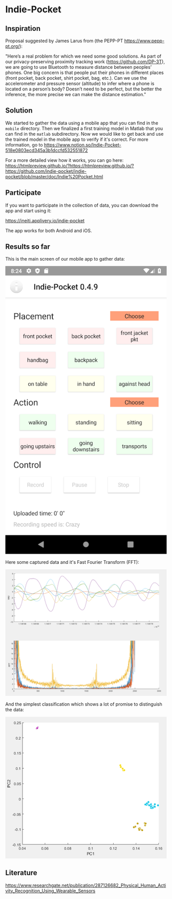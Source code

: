 # Indie-Pocket

## Inspiration
Proposal suggested by James Larus from (the PEPP-PT https://www.pepp-pt.org/): 

"Here’s a real problem for which we need some good solutions. 
    As part of our privacy-preserving proximity tracking work (https://github.com/DP-3T), we 
    are going to use Bluetooth to measure distance between peoples’ phones. 
    One big concern is that people put their phones in different places 
    (front pocket, back pocket, shirt pocket, bag, etc.). 
    Can we use the accelerometer and pressure sensor (altitude) to infer where a phone is located on a person’s body? 
    Doesn’t need to be perfect, but the better the inference, the more precise we can make the distance estimation."

## Solution

We started to gather the data using a mobile app that you can find in the `mobile` directory.
Then we finalized a first training model in Matlab that you can find in the `matlab` subdirectory.
Now we would like to get back and use the trained model in the mobile app to verify if it's correct.
For more information, go to https://www.notion.so/Indie-Pocket-518e0803ecd345a3b1dccfd532551872

For a more detailed view how it works, you can go here: 
https://htmlpreview.github.io/?https://htmlpreview.github.io/?https://github.com/indie-pocket/indie-pocket/blob/master/doc/Indie%20Pocket.html

## Participate

If you want to participate in the collection of data, you can download the app and start using it:

https://ineiti.applivery.io/indie-pocket

The app works for both Android and iOS.

## Results so far

This is the main screen of our mobile app to gather data:

![Indie-Pocket Mobile App](images/mobile-record.png)

Here some captured data and it's Fast Fourier Transform (FFT):

![IMU and FFT](images/IMU-FFT.png)

And the simplest classification which shows a lot of promise to distinguish the data:

![PC Classifier](images/PC-Classifier.png)

## Literature
https://www.researchgate.net/publication/287126682_Physical_Human_Activity_Recognition_Using_Wearable_Sensors
